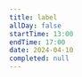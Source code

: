 ```yaml
---
title: label
allDay: false
startTime: 13:00
endTime: 17:00
date: 2024-04-10
completed: null
---
```

